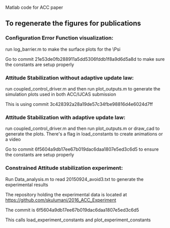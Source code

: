 Matlab code for ACC paper

## To regenerate the figures for publications

### Configuration Error Function visualization:
run log_barrier.m to make the surface plots for the \Psi

Go to commit 21e53de0fb288911a5dd5306fddb1f8a9d6d5a8d to make sure the constants
are setup properly

### Attitude Stabilization without adaptive update law:
run coupled_control_driver.m and then run plot_outputs.m to generate the simulation
plots used in both ACC/IJCAS submission

This is using commit 3c428392a28a19de57c34fbe98816d4e6024d7ff

### Attitude Stabilization with adaptive update law:
run coupled_control_driver.m and then run plot_outputs.m or draw_cad to generate
the plots. There's a flag in load_constants to create animations or a video

Go to commit 6f5604a9db17ee67b019dac6daa1807e5ed3c6d5 to ensure the constants 
are setup properly

### Constrained Attitude stabilization experiment:
Run Data_analysis.m to read 20150924_avoid3.txt to generate the experimental results

The repository holding the experimental data is located at
https://github.com/skulumani/2016_ACC_Experiment

The commit is 6f5604a9db17ee67b019dac6daa1807e5ed3c6d5

This calls load_experiment_constants and plot_experiment_constants 